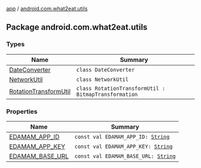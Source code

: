 [app](../index.md) / [android.com.what2eat.utils](./index.md)

## Package android.com.what2eat.utils

### Types

| Name | Summary |
|---|---|
| [DateConverter](-date-converter/index.md) | `class DateConverter` |
| [NetworkUtil](-network-util/index.md) | `class NetworkUtil` |
| [RotationTransformUtil](-rotation-transform-util/index.md) | `class RotationTransformUtil : BitmapTransformation` |

### Properties

| Name | Summary |
|---|---|
| [EDAMAM_APP_ID](-e-d-a-m-a-m_-a-p-p_-i-d.md) | `const val EDAMAM_APP_ID: `[`String`](https://kotlinlang.org/api/latest/jvm/stdlib/kotlin/-string/index.html) |
| [EDAMAM_APP_KEY](-e-d-a-m-a-m_-a-p-p_-k-e-y.md) | `const val EDAMAM_APP_KEY: `[`String`](https://kotlinlang.org/api/latest/jvm/stdlib/kotlin/-string/index.html) |
| [EDAMAM_BASE_URL](-e-d-a-m-a-m_-b-a-s-e_-u-r-l.md) | `const val EDAMAM_BASE_URL: `[`String`](https://kotlinlang.org/api/latest/jvm/stdlib/kotlin/-string/index.html) |
